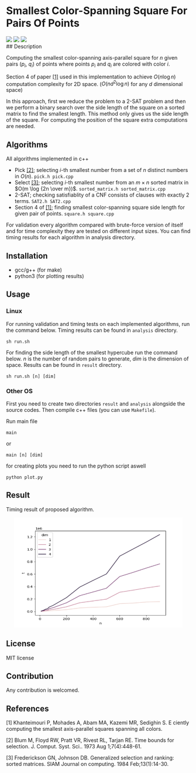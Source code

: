 # Smallest Color-Spanning Square For Pairs Of Points
<div align="left">
<img src="https://img.shields.io/badge/License-MIT-%23437291?logoColor=%236DB33F&color=%236DB33F"/>
<img src="https://img.shields.io/badge/C++-3-%23437291?logo=cplusplus&logoColor=%236DB33F&color=%236DB33F"/>
<img src="https://img.shields.io/badge/Python-3-%23437291?logo=Python&logoColor=%236DB33F&color=%236DB33F"/>
</div>
## Description

Computing the smallest color-spanning axis-parallel square for $n$ given pairs ($p_i$, $q_i$) of points where points $p_i$ and $q_i$ are colored with color $i$. 

Section 4 of paper [[1]](#1) used in this implementation to achieve  $O(n \log {n})$ computation complexity for 2D space. ($O(nd^2\log{n})$ for any $d$ dimensional space)

In this approach, first we reduce the problem to a 2-SAT problem and then we perform a binary search over the side length of the square on a sorted matrix to find the smallest length. This method only gives us the side length of the square. For computing the position of the square extra computations are needed.


## Algorithms
All algorithms implemented in c++ 
- Pick [[2]](#2); selecting $i$-th smallest number from a set of $n$ distinct numbers in $O(n)$. `pick.h pick.cpp`
- Select [[3]](#3); selecting $i$-th smallest number from an $m\times n$ sorted matrix in $O(m \log {2n \over m})$. `sorted_matrix.h sorted_matrix.cpp`
- 2-SAT; checking satisfiablity of a CNF consists of clauses with exactly 2 terms. `SAT2.h SAT2.cpp`
- Section 4 of [[1]](#1); finding smallest color-spanning square side length for given pair of points. `square.h square.cpp`

For validation every algorithm compared with brute-force version of itself and for time complexity they are tested on different input sizes. You can find timing results for each algorithm in analysis directory.

## Installation

- gcc/g++ (for make)
- python3 (for plotting results)


## Usage

### Linux
For running validation and timing tests on each implemented algorithms, run the command below. Timing results can be found in `analysis` directory.

    sh run.sh
For finding the side length of the smallest hypercube run the command below. $n$ is the number of random pairs to generate, $dim$ is the dimension of space. Results can be found in `result` directory.

    sh run.sh [n] [dim]
### Other OS
First you need to create two directories `result` and `analysis` alongside the source codes. Then compile c++ files (you can use `Makefile`). 

Run main file

    main
or   

    main [n] [dim]
for creating plots you need to run the python script aswell

    python plot.py

## Result
Timing result of proposed algorithm.

<p align="center">
  <img width="460" height="300" src="./analysis/Square_timing.png">
</p>

## License
MIT license



## Contribution

Any contribution is welcomed.


## References
<a id="1">[1]</a> 
Khanteimouri P, Mohades A, Abam MA, Kazemi MR, Sedighin S. E ciently computing the smallest axis-parallel squares spanning all colors.

<a id="2">[2]</a> 
Blum M, Floyd RW, Pratt VR, Rivest RL, Tarjan RE. Time bounds for selection. J. Comput. Syst. Sci.. 1973 Aug 1;7(4):448-61.

<a id="3">[3]</a> 
Frederickson GN, Johnson DB. Generalized selection and ranking: sorted matrices. SIAM Journal on computing. 1984 Feb;13(1):14-30.
